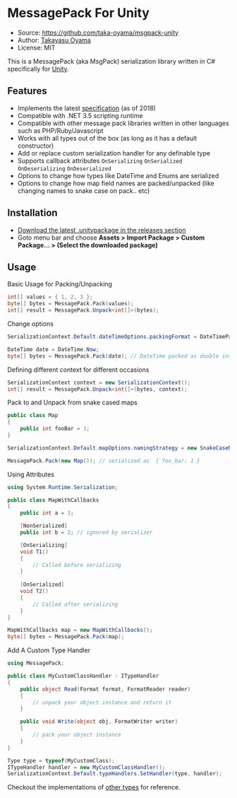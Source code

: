 # MessagePack For Unity

- Source: https://github.com/taka-oyama/msgpack-unity
- Author: [Takayasu Oyama](https://github.com/taka-oyama)
- License: MIT

This is a MessagePack (aka MsgPack) serialization library written in C# specifically for [Unity](https://unity3d.com/unity).

## Features

- Implements the latest [specification](https://github.com/msgpack/msgpack/blob/master/spec.md) (as of 2018) 
- Compatible with .NET 3.5 scripting runtime
- Compatible with other message pack libraries written in other languages such as PHP/Ruby/Javascript
- Works with all types out of the box (as long as it has a default constructor)
- Add or replace custom serialization handler for any definable type
- Supports callback attributes `OnSerializing` `OnSerialized` `OnDeserializing` `OnDeserialized`
- Options to change how types like DateTime and Enums are serialized
- Options to change how map field names are packed/unpacked (like changing names to snake case on pack.. etc)

## Installation
- [Download the latest .unitypackage in the releases section](https://github.com/taka-oyama/msgpack-unity/releases) 
- Goto menu bar and choose **Assets > Import Package > Custom Package... > (Select the downloaded package)**

## Usage

Basic Usage for Packing/Unpacking

```cs
int[] values = { 1, 2, 3 };
byte[] bytes = MessagePack.Pack(values);
int[] result = MessagePack.Unpack<int[]>(bytes);
```

Change options

```cs
SerializationContext.Default.dateTimeOptions.packingFormat = DateTimePackingFormat.Epoch;

DateTime date = DateTime.Now;
byte[] bytes = MessagePack.Pack(date); // DateTime packed as double instead of Ext format.
```

Defining different context for different occasions

```cs
SerializationContext context = new SerializationContext();
int[] result = MessagePack.Unpack<int[]>(bytes, context);
```

Pack to and Unpack from snake cased maps

```cs
public class Map
{
    public int fooBar = 1;
}

SerializationContext.Default.mapOptions.namingStrategy = new SnakeCaseNamingStrategy();

MessagePack.Pack(new Map()); // serialized as  { foo_bar: 1 }
```

Using Attributes

```cs
using System.Runtime.Serialization;

public class MapWithCallbacks
{
    public int a = 1;

    [NonSerialized]
    public int b = 2; // ignored by serializer

    [OnSerializing]
    void T1()
    {
        // Called before serializing
    }
    
    [OnSerialized]
    void T2()
    {
        // Called after serializing
    }
}

MapWithCallbacks map = new MapWithCallbacks();
byte[] bytes = MessagePack.Pack(map);
```

Add A Custom Type Handler

```cs
using MessagePack;

public class MyCustomClassHandler : ITypeHandler
{
    public object Read(Format format, FormatReader reader)
    {
        // unpack your object instance and return it
    }

    public void Write(object obj, FormatWriter writer)
    {
        // pack your object instance
    }
}

Type type = typeof(MyCustomClass);
ITypeHandler handler = new MyCustomClassHandler();
SerializationContext.Default.typeHandlers.SetHandler(type, handler);
```

Checkout the implementations of [other types](https://github.com/taka-oyama/msgpack-unity/tree/master/Assets/Plugins/MessagePack/TypeHandlers) for reference.

